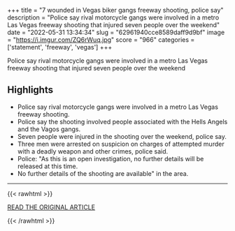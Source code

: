 +++
title = "7 wounded in Vegas biker gangs freeway shooting, police say"
description = "Police say rival motorcycle gangs were involved in a metro Las Vegas freeway shooting that injured seven people over the weekend"
date = "2022-05-31 13:34:34"
slug = "62961940cce8589daff9d9bf"
image = "https://i.imgur.com/ZQ6rWuq.jpg"
score = "966"
categories = ['statement', 'freeway', 'vegas']
+++

Police say rival motorcycle gangs were involved in a metro Las Vegas freeway shooting that injured seven people over the weekend

## Highlights

- Police say rival motorcycle gangs were involved in a metro Las Vegas freeway shooting.
- Police say the shooting involved people associated with the Hells Angels and the Vagos gangs.
- Seven people were injured in the shooting over the weekend, police say.
- Three men were arrested on suspicion on charges of attempted murder with a deadly weapon and other crimes, police said.
- Police: "As this is an open investigation, no further details will be released at this time.
- No further details of the shooting are available" in the area.

---

{{< rawhtml >}}
  <p class="article-category">
    <a target="_blank" href="https://abcnews.go.com/US/wireStory/wounded-vegas-biker-gangs-freeway-shooting-police-85074855">READ THE ORIGINAL ARTICLE</a>
  </p>
{{< /rawhtml >}}
